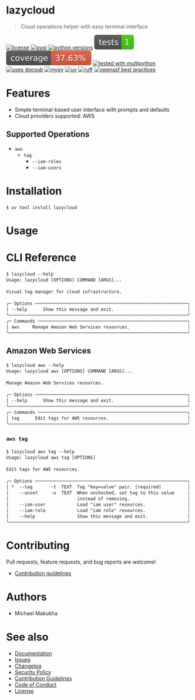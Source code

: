 # lazycloud
<!-- docsub: begin -->
<!-- docsub: exec yq '"> " + .project.description' pyproject.toml -->
> Cloud operations helper with easy terminal interface
<!-- docsub: end -->

<!-- docsub: begin -->
<!-- docsub: include docs/badges.md -->
[![license](https://img.shields.io/github/license/makukha/lazycloud.svg)](https://github.com/makukha/lazycloud/blob/main/LICENSE)
[![pypi](https://img.shields.io/pypi/v/lazycloud.svg#v0.0.0)](https://pypi.org/project/lazycloud)
[![python versions](https://img.shields.io/pypi/pyversions/lazycloud.svg)](https://pypi.org/project/lazycloud)
[![tests](https://raw.githubusercontent.com/makukha/lazycloud/v0.0.0/docs/img/badge/tests.svg)](https://github.com/makukha/lazycloud)
[![coverage](https://raw.githubusercontent.com/makukha/lazycloud/v0.0.0/docs/img/badge/coverage.svg)](https://github.com/makukha/lazycloud)
[![tested with multipython](https://img.shields.io/badge/tested_with-multipython-x)](https://github.com/makukha/multipython)
[![uses docsub](https://img.shields.io/endpoint?url=https://raw.githubusercontent.com/makukha/docsub/refs/heads/main/docs/badge/v1.json)](https://github.com/makukha/docsub)
[![mypy](https://img.shields.io/badge/type_checked-mypy-%231674b1)](http://mypy.readthedocs.io)
[![uv](https://img.shields.io/endpoint?url=https://raw.githubusercontent.com/astral-sh/uv/main/assets/badge/v0.json)](https://github.com/astral-sh/ruff)
[![ruff](https://img.shields.io/endpoint?url=https://raw.githubusercontent.com/astral-sh/ruff/main/assets/badge/v2.json)](https://github.com/astral-sh/ruff)
[![openssf best practices](https://www.bestpractices.dev/projects/11073/badge)](https://www.bestpractices.dev/projects/)
<!-- docsub: end -->


# Features

<!-- docsub: begin -->
<!-- docsub: include docs/features.md -->
- Simple terminal-based user interface with prompts and defaults
- Cloud providers supported: AWS
<!-- docsub: end -->

## Supported Operations

- `aws`
  - `tag`
    - `--iam-roles`
    - `--iam-users`


# Installation

```shell
$ uv tool install lazycloud
```


# Usage

<!-- docsub: begin #usage.md -->
<!-- docsub: include docs/usage.md -->
<!-- docsub: end #usage.md -->


# CLI Reference

<!-- docsub: begin #cli.md -->
<!-- docsub: include docs/cli.md -->
<!-- docsub: begin -->
<!-- docsub: help lazycloud -->
<!-- docsub: lines after 2 upto -1 -->
<!-- docsub: strip -->
```shell
$ lazycloud --help
Usage: lazycloud [OPTIONS] COMMAND [ARGS]...

Visual tag manager for cloud infrastructure.

╭─ Options ──────────────────────────────────────────────────────────╮
│ --help      Show this message and exit.                            │
╰────────────────────────────────────────────────────────────────────╯
╭─ Commands ─────────────────────────────────────────────────────────╮
│ aws     Manage Amazon Web Services resources.                      │
╰────────────────────────────────────────────────────────────────────╯
```
<!-- docsub: end -->

## Amazon Web Services

<!-- docsub: begin -->
<!-- docsub: help lazycloud aws -->
<!-- docsub: lines after 2 upto -1 -->
<!-- docsub: strip -->
```shell
$ lazycloud aws --help
Usage: lazycloud aws [OPTIONS] COMMAND [ARGS]...

Manage Amazon Web Services resources.

╭─ Options ──────────────────────────────────────────────────────────╮
│ --help      Show this message and exit.                            │
╰────────────────────────────────────────────────────────────────────╯
╭─ Commands ─────────────────────────────────────────────────────────╮
│ tag      Edit tags for AWS resources.                              │
╰────────────────────────────────────────────────────────────────────╯
```
<!-- docsub: end -->


### `aws tag`

<!-- docsub: begin -->
<!-- docsub: help lazycloud aws tag -->
<!-- docsub: lines after 2 upto -1 -->
<!-- docsub: strip -->
```shell
$ lazycloud aws tag --help
Usage: lazycloud aws tag [OPTIONS]

Edit tags for AWS resources.

╭─ Options ──────────────────────────────────────────────────────────╮
│ *  --tag       -t  TEXT  Tag "key=value" pair. [required]          │
│    --unset     -u  TEXT  When unchecked, set tag to this value     │
│                          instead of removing.                      │
│    --iam-user            Load "iam user" resources.                │
│    --iam-role            Load "iam role" resources.                │
│    --help                Show this message and exit.               │
╰────────────────────────────────────────────────────────────────────╯
```
<!-- docsub: end -->
<!-- docsub: end #cli.md -->


# Contributing

Pull requests, feature requests, and bug reports are welcome!

* [Contribution guidelines](https://github.com/makukha/lazycloud/blob/main/.github/CONTRIBUTING.md)


# Authors

* Michael Makukha


# See also

* [Documentation](https://github.com/makukha/lazycloud#readme)
* [Issues](https://github.com/makukha/lazycloud/issues)
* [Changelog](https://github.com/makukha/lazycloud/blob/main/CHANGELOG.md)
* [Security Policy](https://github.com/makukha/lazycloud/blob/main/.github/SECURITY.md)
* [Contribution Guidelines](https://github.com/makukha/lazycloud/blob/main/.github/CONTRIBUTING.md)
* [Code of Conduct](https://github.com/makukha/lazycloud/blob/main/.github/CODE_OF_CONDUCT.md)
* [License](https://github.com/makukha/lazycloud/blob/main/LICENSE)
